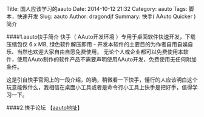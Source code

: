 Title: 国人应该学习的aauto
Date: 2014-10-12 21:32
Category: aauto
Tags: 脚本，快速开发
Slug: aauto
Author: dragondjf
Summary: 快手( AAuto Quicker ) 简介

####1.aauto快手简介
    快手（ AAuto开发环境 ）专用于桌面软件快速开发，下载压缩包仅 6.x MB, 绿色软件解压即用 - 开发本软件的主要目的为作者自用自娱自乐、当然也欢迎大家自由自愿免费使用， 无论个人或企业都可以免费使用本软件，使用AAuto制作的软件产品不需要声明使用AAuto开发，免费使用无任何附加条件。

这是引自快手官网上的一段介绍，的确，稍微看一下快手，懂行的人应该明白这个玩意能做什么，我相信在桌面小工具或者是命令行小工具上快手是把好手，值得学习一下。

####2.快手论坛
【[aauto地址](http://bbs.aau.cn/)】

